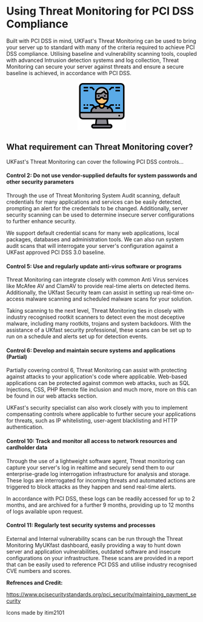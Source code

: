 # Using Threat Monitoring for PCI DSS Compliance

Built with PCI DSS in mind, UKFast's Threat Monitoring can be used to bring your server up to standard with many of the criteria required to achieve PCI DSS compliance. Utilising baseline and vulnerability scanning tools, coupled with advanced Intrusion detection systems and log collection, Threat Monitoring can secure your server against threats and ensure a secure baseline is achieved, in accordance with PCI DSS.

<div style="text-align: center;">

![hwo-it-works](files/computer128.png)



</div>

## What requirement can Threat Monitoring cover?

UKFast's Threat Monitoring can cover the following PCI DSS controls...

#### Control 2: Do not use vendor-supplied defaults for system passwords and other security parameters

Through the use of Threat Monitoring System Audit scanning, default credentials for many applications and services can be easily detected, prompting an alert for the credentials to be changed. Additionally, server security scanning can be used to determine insecure server configurations to further enhance security.

We support default credential scans for many web applications, local packages, databases and administration tools. We can also run system audit scans that will interrogate your server's configuration against a UKFast approved PCI DSS 3.0 baseline.


#### Control 5: Use and regularly update anti-virus software or programs

Threat Monitoring can integrate closely with common Anti Virus services like McAfee AV and ClamAV to provide real-time alerts on detected items. Additionally, the UKfast Security team can assist in setting up real-time on-access malware scanning and scheduled malware scans for your solution.

Taking scanning to the next level, Threat Monitoring ties in closely with industry recognised rootkit scanners to detect even the most deceptive malware, including many rootkits, trojans and system backdoors. With the assistance of a UKfast security professional, these scans can be set up to run on a schedule and alerts set up for detection events.

#### Control 6: Develop and maintain secure systems and applications (Partial)

Partially covering control 6, Threat Monitoring can assist with protecting against attacks to your application's code where applicable. Web-based applications can be protected against common web attacks, such as SQL Injections, CSS, PHP Remote file inclusion and much more, more on this can be found in our web attacks section.

UKFast's security specialist can also work closely with you to implement compensating controls where applicable to further secure your applications for threats, such as IP whitelisting, user-agent blacklisting and HTTP authentication.

#### Control 10: Track and monitor all access to network resources and cardholder data

Through the use of a lightweight software agent, Threat monitoring can capture your server's log in realtime and securely send them to our enterprise-grade log interrogation infrastructure for analysis and storage. These logs are interrogated for incoming threats and automated actions are triggered to block attacks as they happen and send real-time alerts.

In accordance with PCI DSS, these logs can be readily accessed for up to 2 months, and are archived for a further 9 months, providing up to 12 months of logs available upon request.


#### Control 11: Regularly test security systems and processes

External and Internal vulnerability scans can be run through the Threat Monitoring MyUKfast dashboard, easily providing a way to hunt down server and application vulnerabilities, outdated software and insecure configurations on your infrastructure. These scans are provided in a report that can be easily used to reference PCI DSS and utilise industry recognised CVE numbers and scores.

**Refrences and Credit:**

https://www.pcisecuritystandards.org/pci_security/maintaining_payment_security

Icons made by itim2101
